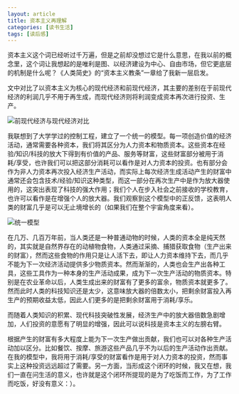 ```yaml
---
layout: article
title: 资本主义再理解
categories: [读书生活]
tags: [读后感]
---
```

资本主义这个词已经听过千万遍，但是之前却没想过它是什么意思，在我以前的概念里，这个词让我想起的是唯利是图、以经济建设为中心、自由市场，但它更底层的机制是什么呢？《人类简史》的“资本主义教条”一章给了我新一层启发。

文中对比了以资本主义为核心的现代经济和前现代经济，其主要的差别在于前现代经济的利润几乎不用于再生成，而现代经济则将利润变成资本再次进行投资、生产。

 ![前现代经济与现代经济对比]({{baseurl}}/images/20171202_reconsider_capitalism_1.png)

我联想到了大学学过的控制工程，建立了一个统一的模型。每一项创造价值的经济活动，通常需要各种资本，我们将其区分为人力资本和物质资本。这些资本在经验/知识/科技的放大下得到有价值的产品、服务等财富，这些财富部分被用于消耗/享受，也许我们可以把这部分消耗可以看作是对人力资本的投资。也有部分会作为非人力资本再次投入经济生产活动，而实际上每次经济生成活动产生的财富中通常还会包含技术/经验/知识这种类型，而这一部分在再次生产中是作为放大器使用的，这突出表现了科技的强大作用；我们个人在步入社会之前接收的学校教育，也许可以看作是在增强个人的放大器。我们观察到这个模型中的正反馈，这表明人类的财富几乎是可以无止境增长的（如果我们在整个宇宙角度来看）。
 
![统一模型]({{baseurl}}/images/20171202_reconsider_capitalism_2.png)

在几万、几百万年前，当人类还是一种普通动物的时候，人类的资本全是纯天然的，其实就是自然界存在的动植物食物，人类通过采摘、捕猎获取食物（生产出来的财富），然而这些食物的作用只是让人活下去，即让人力资本维持下去，而几乎不能为下一次经济活动提供多少物质资本。然而渐渐的，人类也会生产出各种工具，这些工具作为一种本身的生产活动成果，成为下一次生产活动的物质资本。特别是在农业革命以后，人类生成出来的财富有了更多的富余，物质资本就更多了。然而此时人类的科技知识还是太少，这意味放大器的倍数太小，把剩余财富投入再生产的预期收益太低，因此人们更多的是把剩余财富用于消耗/享乐。

而随着人类知识的积累、现代科技突破性发展，经济生产中的放大器倍数急剧增加，人们投资的意愿有了明显的增强，因此可以说科技是资本主义的左膀右臂。

根据产生的财富有多大程度上能为下一次生产做出贡献，我们也可以对各种生产活动加以区分。比如餐饮、按摩、旅游这些产品几乎不为以后的生产活动作出贡献。在我的模型中，我将用于消耗/享受的财富看作是用于对人力资本的投资，然而事实上这种投资远远超过了需要。另一方面，当形成这个闭环的时候，我又在想，我们一直在问生活的意义，也许就是这个闭环所提现的是为了吃饭而工作，为了工作而吃饭，好没有意义：）。
